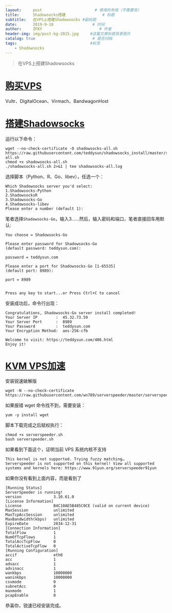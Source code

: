```yaml
---
layout:     post                       # 使用的布局（不需要改）
title:      Shadowsocks搭建                # 标题 
subtitle:   在VPS上搭建Shadowsocks #副标题
date:       2019-9-18                 # 时间
author:     ZFKY                         # 作者
header-img: img/post-bg-2015.jpg     #这篇文章标题背景图片
catalog: true                         # 是否归档
tags:                                #标签
    - Shadowsocks
---
```

> 在VPS上搭建Shadowsocks

# [购买VPS](ssr://MTA0LjE2Ny4xMTQuMTc6NTQzOmF1dGhfYWVzMTI4X21kNTphZXMtMjU2LWN0cjpodHRwX3Bvc3Q6Um5KbFpWTm9ZV1J2ZHk1VVN3Lz9vYmZzcGFyYW09U0VzeVUwTklNVE13TkdFME1qZzVOelkxTG5kdWN5NTNhVzVrYjNkekxtTnZiUSZwcm90b3BhcmFtPU5Ea3lNRHBhUmt0WiZyZW1hcmtzPTVMMk81TC1kTGVXS29PYUx2LVdrcHkzbnJZbm51cWN3TGVXQWplZU9oekF1TURBd01TQXRJRFUwTXlEbnE2X2xqNlBsalpYbnE2X2xqNlBscEpybmxLam1pTGMmZ3JvdXA9VFc5RGJHOTFaQ0F0SU9XTmxlZXJyLVdQby1Xa211ZVVxT2FJdHc%20ssr://MTA0LjE2Ny4xMTQuMTc6NTg3OmF1dGhfYWVzMTI4X21kNTphZXMtMjU2LWN0cjpwbGFpbjpUVzlqYkc5MVpDNTBhdy8_b2Jmc3BhcmFtPVNFc3lVME5JTVRNd05HRTBNamc1TnpZMUxuZHVjeTUzYVc1a2IzZHpMbU52YlEmcHJvdG9wYXJhbT1ORGt5TURwYVJrdFomcmVtYXJrcz01TDJPNUwtZExlV0tvT2FMdi1Xa3B5M25yWW5udXFjd0xlV0FqZWVPaHpBdU1EQXdNU0F0SURVNE55RG5xNl9sajZQbGpaWG5xNl9sajZQbHBKcm5sS2ptaUxjJmdyb3VwPVRXOURiRzkxWkNBdElPV05sZWVyci1XUG8tV2ttdWVVcU9hSXR3%20ssr://My44LjExNC4xNTM6NTQzOmF1dGhfYWVzMTI4X21kNTphZXMtMjU2LWN0cjpodHRwX3Bvc3Q6Um5KbFpWTm9ZV1J2ZHk1VVN3Lz9vYmZzcGFyYW09U0VzeVUwTklNVE13TkdFME1qZzVOelkxTG5kdWN5NTNhVzVrYjNkekxtTnZiUSZwcm90b3BhcmFtPU5Ea3lNRHBhUmt0WiZyZW1hcmtzPTVMMk81TC1kTGVpTHNlV2J2UzNucllubnVxY3dMZVdBamVlT2h6QXVNREF4SUMwZ05UUXpJT2Vyci1XUG8tV05sZWVyci1XUG8tV2ttdWVVcU9hSXR3Jmdyb3VwPVRXOURiRzkxWkNBdElPV05sZWVyci1XUG8tV2ttdWVVcU9hSXR3%20ssr://My44LjExNC4xNTM6NTg3OmF1dGhfYWVzMTI4X21kNTphZXMtMjU2LWN0cjpwbGFpbjpUVzlqYkc5MVpDNTBhdy8_b2Jmc3BhcmFtPVNFc3lVME5JTVRNd05HRTBNamc1TnpZMUxuZHVjeTUzYVc1a2IzZHpMbU52YlEmcHJvdG9wYXJhbT1ORGt5TURwYVJrdFomcmVtYXJrcz01TDJPNUwtZExlaUxzZVdidlMzbnJZbm51cWN3TGVXQWplZU9oekF1TURBeElDMGdOVGczSU9lcnItV1BvLVdObGVlcnItV1BvLVdrbXVlVXFPYUl0dyZncm91cD1UVzlEYkc5MVpDQXRJT1dObGVlcnItV1BvLVdrbXVlVXFPYUl0dw%20ssr://NDUuNjIuMjI0LjI4OjU0MzphdXRoX2FlczEyOF9tZDU6YWVzLTI1Ni1jdHI6aHR0cF9wb3N0OlJuSmxaVk5vWVdSdmR5NVVTdy8_b2Jmc3BhcmFtPVNFc3lVME5JTVRNd05HRTBNamc1TnpZMUxuZHVjeTUzYVc1a2IzZHpMbU52YlEmcHJvdG9wYXJhbT1ORGt5TURwYVJrdFomcmVtYXJrcz01WXFnNW91XzVhU25NUzNrdlk3bGdJM25qb2ZtbDZEbmlZam1uWU10NTYySjU3cW5NUzNsZ0kzbmpvY3dMakVnTFNBMU5ETWc1NnV2NVktajVZMlY1NnV2NVktajVhU2E1NVNvNW9pMyZncm91cD1UVzlEYkc5MVpDQXRJT1dObGVlcnItV1BvLVdrbXVlVXFPYUl0dw%20ssr://NDUuNjIuMjI0LjI4OjU4NzphdXRoX2FlczEyOF9tZDU6YWVzLTI1Ni1jdHI6cGxhaW46VFc5amJHOTFaQzUwYXcvP29iZnNwYXJhbT1TRXN5VTBOSU1UTXdOR0UwTWpnNU56WTFMbmR1Y3k1M2FXNWtiM2R6TG1OdmJRJnByb3RvcGFyYW09TkRreU1EcGFSa3RaJnJlbWFya3M9NVlxZzVvdV81YVNuTVMza3ZZN2xnSTNuam9mbWw2RG5pWWptbllNdDU2Mko1N3FuTVMzbGdJM25qb2N3TGpFZ0xTQTFPRGNnNTZ1djVZLWo1WTJWNTZ1djVZLWo1YVNhNTVTbzVvaTMmZ3JvdXA9VFc5RGJHOTFaQ0F0SU9XTmxlZXJyLVdQby1Xa211ZVVxT2FJdHc%20ssr://NTQuNjQuMTYxLjY5OjU0MzphdXRoX2FlczEyOF9tZDU6YWVzLTI1Ni1jdHI6aHR0cF9wb3N0OlJuSmxaVk5vWVdSdmR5NVVTdy8_b2Jmc3BhcmFtPVNFc3lVME5JTVRNd05HRTBNamc1TnpZMUxuZHVjeTUzYVc1a2IzZHpMbU52YlEmcHJvdG9wYXJhbT1ORGt5TURwYVJrdFomcmVtYXJrcz01cGVsNXB5c015MUJWMU10NTYySjU3cW5NUzNsZ0kzbmpvY3hJQzBnTlRReklPZXJyLVdQby1XTmxlZXJyLVdQby1Xa211ZVVxT2FJdHcmZ3JvdXA9VFc5RGJHOTFaQ0F0SU9XTmxlZXJyLVdQby1Xa211ZVVxT2FJdHc%20ssr://NTQuNjQuMTYxLjY5OjU4NzphdXRoX2FlczEyOF9tZDU6YWVzLTI1Ni1jdHI6cGxhaW46VFc5amJHOTFaQzUwYXcvP29iZnNwYXJhbT1TRXN5VTBOSU1UTXdOR0UwTWpnNU56WTFMbmR1Y3k1M2FXNWtiM2R6TG1OdmJRJnByb3RvcGFyYW09TkRreU1EcGFSa3RaJnJlbWFya3M9NXBlbDVweXNNeTFCVjFNdDU2Mko1N3FuTVMzbGdJM25qb2N4SUMwZ05UZzNJT2Vyci1XUG8tV05sZWVyci1XUG8tV2ttdWVVcU9hSXR3Jmdyb3VwPVRXOURiRzkxWkNBdElPV05sZWVyci1XUG8tV2ttdWVVcU9hSXR3%20ssr://NjEuMjIyLjMyLjE3ODo1NDQ6YXV0aF9hZXMxMjhfbWQ1OmFlcy0yNTYtY3RyOmh0dHBfcG9zdDpSbkpsWlZOb1lXUnZkeTVVU3cvP29iZnNwYXJhbT1TRXN5VTBOSU1UTXdOR0UwTWpnNU56WTFMbmR1Y3k1M2FXNWtiM2R6TG1OdmJRJnByb3RvcGFyYW09TkRreU1EcGFSa3RaJnJlbWFya3M9NTd1MDVvcWtMZVdQc09hNXZpMHhMVWhwYm1WMExlZXRpZWU2cHpFdDVZQ041NDZITlNBdElEVTBNeURucTZfbGo2UGxqWlhucTZfbGo2UGxwSnJubEtqbWlMYyZncm91cD1UVzlEYkc5MVpDQXRJT1dObGVlcnItV1BvLVdrbXVlVXFPYUl0dw%20ssr://NjEuMjIyLjMyLjE3ODo1NDU6YXV0aF9hZXMxMjhfbWQ1OmFlcy0yNTYtY3RyOnBsYWluOlRXOWpiRzkxWkM1MGF3Lz9vYmZzcGFyYW09U0VzeVUwTklNVE13TkdFME1qZzVOelkxTG5kdWN5NTNhVzVrYjNkekxtTnZiUSZwcm90b3BhcmFtPU5Ea3lNRHBhUmt0WiZyZW1hcmtzPTU3dTA1b3FrTGVXUHNPYTV2aTB4TFVocGJtVjBMZWV0aWVlNnB6RXQ1WUNONTQ2SE5TQXRJRFU0TnlEbnE2X2xqNlBsalpYbnE2X2xqNlBscEpybmxLam1pTGMmZ3JvdXA9VFc5RGJHOTFaQ0F0SU9XTmxlZXJyLVdQby1Xa211ZVVxT2FJdHc%20ssr://MTMzLjE4LjE2OC4xNzA6NTQzOmF1dGhfYWVzMTI4X21kNTphZXMtMjU2LWN0cjpodHRwX3Bvc3Q6Um5KbFpWTm9ZV1J2ZHk1VVN3Lz9vYmZzcGFyYW09U0VzeVUwTklNVE13TkdFME1qZzVOelkxTG5kdWN5NTNhVzVrYjNkekxtTnZiUSZwcm90b3BhcmFtPU5Ea3lNRHBhUmt0WiZyZW1hcmtzPTU3dTA1b3FrTGVhWHBlYWNyRFF0UzBGSFQxbEJMZWV0aWVlNnB6RXQ1WUNONTQ2SE15QXRJRFUwTXlEbnE2X2xqNlBsalpYbnE2X2xqNlBscEpybmxLam1pTGMmZ3JvdXA9VFc5RGJHOTFaQ0F0SU9XTmxlZXJyLVdQby1Xa211ZVVxT2FJdHc%20ssr://MTMzLjE4LjE2OC4xNzA6NTg3OmF1dGhfYWVzMTI4X21kNTphZXMtMjU2LWN0cjpwbGFpbjpUVzlqYkc5MVpDNTBhdy8_b2Jmc3BhcmFtPVNFc3lVME5JTVRNd05HRTBNamc1TnpZMUxuZHVjeTUzYVc1a2IzZHpMbU52YlEmcHJvdG9wYXJhbT1ORGt5TURwYVJrdFomcmVtYXJrcz01N3UwNW9xa0xlYVhwZWFjckRRdFMwRkhUMWxCTGVldGllZTZwekV0NVlDTjU0NkhNeUF0SURVNE55RG5xNl9sajZQbGpaWG5xNl9sajZQbHBKcm5sS2ptaUxjJmdyb3VwPVRXOURiRzkxWkNBdElPV05sZWVyci1XUG8tV2ttdWVVcU9hSXR3%20ssr://MjEzLjE5MC4yMC4xMTE6NTQ0OmF1dGhfYWVzMTI4X21kNTphZXMtMjU2LWN0cjpodHRwX3Bvc3Q6Um5KbFpWTm9ZV1J2ZHk1VVN3Lz9vYmZzcGFyYW09U0VzeVUwTklNVE13TkdFME1qZzVOelkxTG5kdWN5NTNhVzVrYjNkekxtTnZiUSZwcm90b3BhcmFtPU5Ea3lNRHBhUmt0WiZyZW1hcmtzPTU3dTA1b3FrTGVlLWp1V2J2VFl0UjBsQkxlZXRpZWU2cHpFdDVZQ041NDZITmlBdElEVTBNeURucTZfbGo2UGxqWlhucTZfbGo2UGxwSnJubEtqbWlMYyZncm91cD1UVzlEYkc5MVpDQXRJT1dObGVlcnItV1BvLVdrbXVlVXFPYUl0dw%20ssr://MjEzLjE5MC4yMC4xMTE6NTQ1OmF1dGhfYWVzMTI4X21kNTphZXMtMjU2LWN0cjpwbGFpbjpUVzlqYkc5MVpDNTBhdy8_b2Jmc3BhcmFtPVNFc3lVME5JTVRNd05HRTBNamc1TnpZMUxuZHVjeTUzYVc1a2IzZHpMbU52YlEmcHJvdG9wYXJhbT1ORGt5TURwYVJrdFomcmVtYXJrcz01N3UwNW9xa0xlZS1qdVdidlRZdFIwbEJMZWV0aWVlNnB6RXQ1WUNONTQ2SE5pQXRJRFU0TnlEbnE2X2xqNlBsalpYbnE2X2xqNlBscEpybmxLam1pTGMmZ3JvdXA9VFc5RGJHOTFaQ0F0SU9XTmxlZXJyLVdQby1Xa211ZVVxT2FJdHc%20ssr://MjE5Ljc2LjE2My4xNDM6MTEyMzE6YXV0aF9hZXMxMjhfbWQ1OmFlcy0yNTYtY3RyOmh0dHBfcG9zdDpSbkpsWlZOb1lXUnZkeTVVU3cvP29iZnNwYXJhbT1TRXN5VTBOSU1UTXdOR0UwTWpnNU56WTFMbmR1Y3k1M2FXNWtiM2R6TG1OdmJRJnByb3RvcGFyYW09TkRreU1EcGFSa3RaJnJlbWFya3M9NTd1MDVvcWtMZW1tbWVhNHJ6UXQ1cmlGNTV5ZlNFdFVMZWV0aWVlNnB6RXQ1WUNONTQ2SE5DQXRJRFUwTXlEbnE2X2xqNlBsalpYbnE2X2xqNlBscEpybmxLam1pTGMmZ3JvdXA9VFc5RGJHOTFaQ0F0SU9XTmxlZXJyLVdQby1Xa211ZVVxT2FJdHc%20ssr://MjE5Ljc2LjE2My4xNDM6MTEyMzI6YXV0aF9hZXMxMjhfbWQ1OmFlcy0yNTYtY3RyOnBsYWluOlRXOWpiRzkxWkM1MGF3Lz9vYmZzcGFyYW09U0VzeVUwTklNVE13TkdFME1qZzVOelkxTG5kdWN5NTNhVzVrYjNkekxtTnZiUSZwcm90b3BhcmFtPU5Ea3lNRHBhUmt0WiZyZW1hcmtzPTU3dTA1b3FrTGVtbW1lYTRyelF0NXJpRjU1eWZTRXRVTGVldGllZTZwekV0NVlDTjU0NkhOQ0F0SURVNE55RG5xNl9sajZQbGpaWG5xNl9sajZQbHBKcm5sS2ptaUxjJmdyb3VwPVRXOURiRzkxWkNBdElPV05sZWVyci1XUG8tV2ttdWVVcU9hSXR3%20ssr://NDIuMi45Ni4yNDA6MTEwMDE6YXV0aF9hZXMxMjhfbWQ1OmFlcy0yNTYtY3RyOmh0dHBfcG9zdDpSbkpsWlZOb1lXUnZkeTVVU3cvP29iZnNwYXJhbT1TRXN5VTBOSU1UTXdOR0UwTWpnNU56WTFMbmR1Y3k1M2FXNWtiM2R6TG1OdmJRJnByb3RvcGFyYW09TkRreU1EcGFSa3RaJnJlbWFya3M9NTd1MDVvcWtMZW1tbWVhNHJ6VXRTRXRVTGVldGllZTZwekV0NVlDTjU0NkhOQ0F0SURVME15RG5xNl9sajZQbGpaWG5xNl9sajZQbHBKcm5sS2ptaUxjJmdyb3VwPVRXOURiRzkxWkNBdElPV05sZWVyci1XUG8tV2ttdWVVcU9hSXR3%20ssr://NDIuMi45Ni4yNDA6MTEwMDI6YXV0aF9hZXMxMjhfbWQ1OmFlcy0yNTYtY3RyOnBsYWluOlRXOWpiRzkxWkM1MGF3Lz9vYmZzcGFyYW09U0VzeVUwTklNVE13TkdFME1qZzVOelkxTG5kdWN5NTNhVzVrYjNkekxtTnZiUSZwcm90b3BhcmFtPU5Ea3lNRHBhUmt0WiZyZW1hcmtzPTU3dTA1b3FrTGVtbW1lYTRyelV0U0V0VUxlZXRpZWU2cHpFdDVZQ041NDZITkNBdElEVTROeURucTZfbGo2UGxqWlhucTZfbGo2UGxwSnJubEtqbWlMYyZncm91cD1UVzlEYkc5MVpDQXRJT1dObGVlcnItV1BvLVdrbXVlVXFPYUl0dw%20ssr://MTAzLjEyNC4xMDUuMTA6NTQzOmF1dGhfYWVzMTI4X21kNTphZXMtMjU2LWN0cjpodHRwX3Bvc3Q6Um5KbFpWTm9ZV1J2ZHk1VVN3Lz9vYmZzcGFyYW09U0VzeVUwTklNVE13TkdFME1qZzVOelkxTG5kdWN5NTNhVzVrYjNkekxtTnZiUSZwcm90b3BhcmFtPU5Ea3lNRHBhUmt0WiZyZW1hcmtzPTU3Nk81WnU5TVMza3ZZN2xnSTNuam9jdDU2Mko1N3FuTVMzbGdJM25qb2N3TGpBd01TQXRJRFUwTXlEbnE2X2xqNlBsalpYbnE2X2xqNlBscEpybmxLam1pTGMmZ3JvdXA9VFc5RGJHOTFaQ0F0SU9XTmxlZXJyLVdQby1Xa211ZVVxT2FJdHc%20ssr://MTAzLjEyNC4xMDUuMTA6NTg3OmF1dGhfYWVzMTI4X21kNTphZXMtMjU2LWN0cjpwbGFpbjpUVzlqYkc5MVpDNTBhdy8_b2Jmc3BhcmFtPVNFc3lVME5JTVRNd05HRTBNamc1TnpZMUxuZHVjeTUzYVc1a2IzZHpMbU52YlEmcHJvdG9wYXJhbT1ORGt5TURwYVJrdFomcmVtYXJrcz01NzZPNVp1OU1TM2t2WTdsZ0kzbmpvY3Q1NjJKNTdxbk1TM2xnSTNuam9jd0xqQXdNU0F0SURVNE55RG5xNl9sajZQbGpaWG5xNl9sajZQbHBKcm5sS2ptaUxjJmdyb3VwPVRXOURiRzkxWkNBdElPV05sZWVyci1XUG8tV2ttdWVVcU9hSXR3%20ssr://NTIuMjUwLjExOS4xMDg6NTQzOmF1dGhfYWVzMTI4X21kNTphZXMtMjU2LWN0cjpodHRwX3Bvc3Q6Um5KbFpWTm9ZV1J2ZHk1VVN3Lz9vYmZzcGFyYW09U0VzeVUwTklNVE13TkdFME1qZzVOelkxTG5kdWN5NTNhVzVrYjNkekxtTnZiUSZwcm90b3BhcmFtPU5Ea3lNRHBhUmt0WiZyZW1hcmtzPTU3Nk81WnU5TlMxQmVuVnlaUzNucllubnVxY3hMZVdBamVlT2h6SWdMU0ExTkRNZzU2dXY1WS1qNVkyVjU2dXY1WS1qNWFTYTU1U281b2kzJmdyb3VwPVRXOURiRzkxWkNBdElPV05sZWVyci1XUG8tV2ttdWVVcU9hSXR3%20ssr://NTIuMjUwLjExOS4xMDg6NTg3OmF1dGhfYWVzMTI4X21kNTphZXMtMjU2LWN0cjpwbGFpbjpUVzlqYkc5MVpDNTBhdy8_b2Jmc3BhcmFtPVNFc3lVME5JTVRNd05HRTBNamc1TnpZMUxuZHVjeTUzYVc1a2IzZHpMbU52YlEmcHJvdG9wYXJhbT1ORGt5TURwYVJrdFomcmVtYXJrcz01NzZPNVp1OU5TMUJlblZ5WlMzbnJZbm51cWN4TGVXQWplZU9oeklnTFNBMU9EY2c1NnV2NVktajVZMlY1NnV2NVktajVhU2E1NVNvNW9pMyZncm91cD1UVzlEYkc5MVpDQXRJT1dObGVlcnItV1BvLVdrbXVlVXFPYUl0dw%20ssr://MTguMTk0LjEyOC4yMDY6NTQzOmF1dGhfYWVzMTI4X21kNTphZXMtMjU2LWN0cjpodHRwX3Bvc3Q6Um5KbFpWTm9ZV1J2ZHk1VVN3Lz9vYmZzcGFyYW09U0VzeVUwTklNVE13TkdFME1qZzVOelkxTG5kdWN5NTNhVzVrYjNkekxtTnZiUSZwcm90b3BhcmFtPU5Ea3lNRHBhUmt0WiZyZW1hcmtzPTZLS3I1YUtaTGVTOWp1U19uUzNsdnJmbG03MHQ1NjJKNTdxbk1DM2xnSTNuam9jd0xqQXdNU0F0SURVME15RG5xNl9sajZQbGpaWG5xNl9sajZQbHBKcm5sS2ptaUxjJmdyb3VwPVRXOURiRzkxWkNBdElPV05sZWVyci1XUG8tV2ttdWVVcU9hSXR3%20ssr://MTguMTk0LjEyOC4yMDY6NTg3OmF1dGhfYWVzMTI4X21kNTphZXMtMjU2LWN0cjpwbGFpbjpUVzlqYkc5MVpDNTBhdy8_b2Jmc3BhcmFtPVNFc3lVME5JTVRNd05HRTBNamc1TnpZMUxuZHVjeTUzYVc1a2IzZHpMbU52YlEmcHJvdG9wYXJhbT1ORGt5TURwYVJrdFomcmVtYXJrcz02S0tyNWFLWkxlUzlqdVNfblMzbHZyZmxtNzB0NTYySjU3cW5NQzNsZ0kzbmpvY3dMakF3TVNBdElEVTROeURucTZfbGo2UGxqWlhucTZfbGo2UGxwSnJubEtqbWlMYyZncm91cD1UVzlEYkc5MVpDQXRJT1dObGVlcnItV1BvLVdrbXVlVXFPYUl0dw%20ssr://MTguMTg1Ljg4LjE3Mzo1NDM6YXV0aF9hZXMxMjhfbWQ1OmFlcy0yNTYtY3RyOmh0dHBfcG9zdDpSbkpsWlZOb1lXUnZkeTVVU3cvP29iZnNwYXJhbT1TRXN5VTBOSU1UTXdOR0UwTWpnNU56WTFMbmR1Y3k1M2FXNWtiM2R6TG1OdmJRJnByb3RvcGFyYW09TkRreU1EcGFSa3RaJnJlbWFya3M9NktLcjVhS1pMZVctdC1XYnZURXRRVmRUTGVldGllZTZwekV0NVlDTjU0NkhNU0F0SURVME15RG5xNl9sajZQbGpaWG5xNl9sajZQbHBKcm5sS2ptaUxjJmdyb3VwPVRXOURiRzkxWkNBdElPV05sZWVyci1XUG8tV2ttdWVVcU9hSXR3%20ssr://MTguMTg1Ljg4LjE3Mzo1ODc6YXV0aF9hZXMxMjhfbWQ1OmFlcy0yNTYtY3RyOnBsYWluOlRXOWpiRzkxWkM1MGF3Lz9vYmZzcGFyYW09U0VzeVUwTklNVE13TkdFME1qZzVOelkxTG5kdWN5NTNhVzVrYjNkekxtTnZiUSZwcm90b3BhcmFtPU5Ea3lNRHBhUmt0WiZyZW1hcmtzPTZLS3I1YUtaTGVXLXQtV2J2VEV0UVZkVExlZXRpZWU2cHpFdDVZQ041NDZITVNBdElEVTROeURucTZfbGo2UGxqWlhucTZfbGo2UGxwSnJubEtqbWlMYyZncm91cD1UVzlEYkc5MVpDQXRJT1dObGVlcnItV1BvLVdrbXVlVXFPYUl0dw%20ssr://MTguMTM5LjIuOTk6NTQzOmF1dGhfYWVzMTI4X21kNTphZXMtMjU2LWN0cjpodHRwX3Bvc3Q6Um5KbFpWTm9ZV1J2ZHk1VVN3Lz9vYmZzcGFyYW09U0VzeVUwTklNVE13TkdFME1qZzVOelkxTG5kdWN5NTNhVzVrYjNkekxtTnZiUSZwcm90b3BhcmFtPU5Ea3lNRHBhUmt0WiZyZW1hcmtzPTZLS3I1YUtaTGVhV3NPV0tvT1dkb1RFdFFWZFRMZWV0aWVlNnB6RXQ1WUNONTQ2SE1TQXRJRFUwTXlEbnE2X2xqNlBsalpYbnE2X2xqNlBscEpybmxLam1pTGMmZ3JvdXA9VFc5RGJHOTFaQ0F0SU9XTmxlZXJyLVdQby1Xa211ZVVxT2FJdHc%20ssr://MTguMTM5LjIuOTk6NTg3OmF1dGhfYWVzMTI4X21kNTphZXMtMjU2LWN0cjpwbGFpbjpUVzlqYkc5MVpDNTBhdy8_b2Jmc3BhcmFtPVNFc3lVME5JTVRNd05HRTBNamc1TnpZMUxuZHVjeTUzYVc1a2IzZHpMbU52YlEmcHJvdG9wYXJhbT1ORGt5TURwYVJrdFomcmVtYXJrcz02S0tyNWFLWkxlYVdzT1dLb09XZG9URXRRVmRUTGVldGllZTZwekV0NVlDTjU0NkhNU0F0SURVNE55RG5xNl9sajZQbGpaWG5xNl9sajZQbHBKcm5sS2ptaUxjJmdyb3VwPVRXOURiRzkxWkNBdElPV05sZWVyci1XUG8tV2ttdWVVcU9hSXR3%20ssr://My4xLjUxLjEzNzo1NDM6YXV0aF9hZXMxMjhfbWQ1OmFlcy0yNTYtY3RyOmh0dHBfcG9zdDpSbkpsWlZOb1lXUnZkeTVVU3cvP29iZnNwYXJhbT1TRXN5VTBOSU1UTXdOR0UwTWpnNU56WTFMbmR1Y3k1M2FXNWtiM2R6TG1OdmJRJnByb3RvcGFyYW09TkRreU1EcGFSa3RaJnJlbWFya3M9NktLcjVhS1pMZWFXc09XS29PV2RvVEl0UVZkVExlZXRpZWU2cHpFdDVZQ041NDZITVNBdElEVTBNeURucTZfbGo2UGxqWlhucTZfbGo2UGxwSnJubEtqbWlMYyZncm91cD1UVzlEYkc5MVpDQXRJT1dObGVlcnItV1BvLVdrbXVlVXFPYUl0dw%20ssr://My4xLjUxLjEzNzo1ODc6YXV0aF9hZXMxMjhfbWQ1OmFlcy0yNTYtY3RyOnBsYWluOlRXOWpiRzkxWkM1MGF3Lz9vYmZzcGFyYW09U0VzeVUwTklNVE13TkdFME1qZzVOelkxTG5kdWN5NTNhVzVrYjNkekxtTnZiUSZwcm90b3BhcmFtPU5Ea3lNRHBhUmt0WiZyZW1hcmtzPTZLS3I1YUtaTGVhV3NPV0tvT1dkb1RJdFFWZFRMZWV0aWVlNnB6RXQ1WUNONTQ2SE1TQXRJRFU0TnlEbnE2X2xqNlBsalpYbnE2X2xqNlBscEpybmxLam1pTGMmZ3JvdXA9VFc5RGJHOTFaQ0F0SU9XTmxlZXJyLVdQby1Xa211ZVVxT2FJdHc%20ssr://MTMuMjMwLjI4Ljg3OjU0MzphdXRoX2FlczEyOF9tZDU6YWVzLTI1Ni1jdHI6aHR0cF9wb3N0OlJuSmxaVk5vWVdSdmR5NVVTdy8_b2Jmc3BhcmFtPVNFc3lVME5JTVRNd05HRTBNamc1TnpZMUxuZHVjeTUzYVc1a2IzZHpMbU52YlEmcHJvdG9wYXJhbT1ORGt5TURwYVJrdFomcmVtYXJrcz02S0tyNWFLWkxlYVhwZWFjckRFdFFWZFRMZWV0aWVlNnB6RXQ1WUNONTQ2SE1TQXRJRFUwTXlEbnE2X2xqNlBsalpYbnE2X2xqNlBscEpybmxLam1pTGMmZ3JvdXA9VFc5RGJHOTFaQ0F0SU9XTmxlZXJyLVdQby1Xa211ZVVxT2FJdHc%20ssr://MTMuMjMwLjI4Ljg3OjU4NzphdXRoX2FlczEyOF9tZDU6YWVzLTI1Ni1jdHI6cGxhaW46VFc5amJHOTFaQzUwYXcvP29iZnNwYXJhbT1TRXN5VTBOSU1UTXdOR0UwTWpnNU56WTFMbmR1Y3k1M2FXNWtiM2R6TG1OdmJRJnByb3RvcGFyYW09TkRreU1EcGFSa3RaJnJlbWFya3M9NktLcjVhS1pMZWFYcGVhY3JERXRRVmRUTGVldGllZTZwekV0NVlDTjU0NkhNU0F0SURVNE55RG5xNl9sajZQbGpaWG5xNl9sajZQbHBKcm5sS2ptaUxjJmdyb3VwPVRXOURiRzkxWkNBdElPV05sZWVyci1XUG8tV2ttdWVVcU9hSXR3%20ssr://My4xMTIuMjE4LjE1OjU0MzphdXRoX2FlczEyOF9tZDU6YWVzLTI1Ni1jdHI6aHR0cF9wb3N0OlJuSmxaVk5vWVdSdmR5NVVTdy8_b2Jmc3BhcmFtPVNFc3lVME5JTVRNd05HRTBNamc1TnpZMUxuZHVjeTUzYVc1a2IzZHpMbU52YlEmcHJvdG9wYXJhbT1ORGt5TURwYVJrdFomcmVtYXJrcz02S0tyNWFLWkxlYVhwZWFjckRJdFFWZFRMZWV0aWVlNnB6RXQ1WUNONTQ2SE1TQXRJRFUwTXlEbnE2X2xqNlBsalpYbnE2X2xqNlBscEpybmxLam1pTGMmZ3JvdXA9VFc5RGJHOTFaQ0F0SU9XTmxlZXJyLVdQby1Xa211ZVVxT2FJdHc%20ssr://My4xMTIuMjE4LjE1OjU4NzphdXRoX2FlczEyOF9tZDU6YWVzLTI1Ni1jdHI6cGxhaW46VFc5amJHOTFaQzUwYXcvP29iZnNwYXJhbT1TRXN5VTBOSU1UTXdOR0UwTWpnNU56WTFMbmR1Y3k1M2FXNWtiM2R6TG1OdmJRJnByb3RvcGFyYW09TkRreU1EcGFSa3RaJnJlbWFya3M9NktLcjVhS1pMZWFYcGVhY3JESXRRVmRUTGVldGllZTZwekV0NVlDTjU0NkhNU0F0SURVNE55RG5xNl9sajZQbGpaWG5xNl9sajZQbHBKcm5sS2ptaUxjJmdyb3VwPVRXOURiRzkxWkNBdElPV05sZWVyci1XUG8tV2ttdWVVcU9hSXR3%20ssr://NTIuNjguMjA0LjE1Mzo1NDM6YXV0aF9hZXMxMjhfbWQ1OmFlcy0yNTYtY3RyOmh0dHBfcG9zdDpSbkpsWlZOb1lXUnZkeTVVU3cvP29iZnNwYXJhbT1TRXN5VTBOSU1UTXdOR0UwTWpnNU56WTFMbmR1Y3k1M2FXNWtiM2R6TG1OdmJRJnByb3RvcGFyYW09TkRreU1EcGFSa3RaJnJlbWFya3M9NktLcjVhS1pMZWFYcGVhY3JEVXRRVmRUTGVldGllZTZwekV0NVlDTjU0NkhNU0F0SURVME15RG5xNl9sajZQbGpaWG5xNl9sajZQbHBKcm5sS2ptaUxjJmdyb3VwPVRXOURiRzkxWkNBdElPV05sZWVyci1XUG8tV2ttdWVVcU9hSXR3%20ssr://NTIuNjguMjA0LjE1Mzo1ODc6YXV0aF9hZXMxMjhfbWQ1OmFlcy0yNTYtY3RyOnBsYWluOlRXOWpiRzkxWkM1MGF3Lz9vYmZzcGFyYW09U0VzeVUwTklNVE13TkdFME1qZzVOelkxTG5kdWN5NTNhVzVrYjNkekxtTnZiUSZwcm90b3BhcmFtPU5Ea3lNRHBhUmt0WiZyZW1hcmtzPTZLS3I1YUtaTGVhWHBlYWNyRFV0UVZkVExlZXRpZWU2cHpFdDVZQ041NDZITVNBdElEVTROeURucTZfbGo2UGxqWlhucTZfbGo2UGxwSnJubEtqbWlMYyZncm91cD1UVzlEYkc5MVpDQXRJT1dObGVlcnItV1BvLVdrbXVlVXFPYUl0dw%20ssr://MzUuMTgwLjEwMC4yMDM6NTQzOmF1dGhfYWVzMTI4X21kNTphZXMtMjU2LWN0cjpodHRwX3Bvc3Q6Um5KbFpWTm9ZV1J2ZHk1VVN3Lz9vYmZzcGFyYW09U0VzeVUwTklNVE13TkdFME1qZzVOelkxTG5kdWN5NTNhVzVrYjNkekxtTnZiUSZwcm90b3BhcmFtPU5Ea3lNRHBhUmt0WiZyZW1hcmtzPTZLS3I1YUtaTGVhemxlV2J2VEV0UVZkVExlZXRpZWU2cHpFdDVZQ041NDZITVNBdElEVTBNeURucTZfbGo2UGxqWlhucTZfbGo2UGxwSnJubEtqbWlMYyZncm91cD1UVzlEYkc5MVpDQXRJT1dObGVlcnItV1BvLVdrbXVlVXFPYUl0dw%20ssr://MzUuMTgwLjEwMC4yMDM6NTg3OmF1dGhfYWVzMTI4X21kNTphZXMtMjU2LWN0cjpwbGFpbjpUVzlqYkc5MVpDNTBhdy8_b2Jmc3BhcmFtPVNFc3lVME5JTVRNd05HRTBNamc1TnpZMUxuZHVjeTUzYVc1a2IzZHpMbU52YlEmcHJvdG9wYXJhbT1ORGt5TURwYVJrdFomcmVtYXJrcz02S0tyNWFLWkxlYXpsZVdidlRFdFFWZFRMZWV0aWVlNnB6RXQ1WUNONTQ2SE1TQXRJRFU0TnlEbnE2X2xqNlBsalpYbnE2X2xqNlBscEpybmxLam1pTGMmZ3JvdXA9VFc5RGJHOTFaQ0F0SU9XTmxlZXJyLVdQby1Xa211ZVVxT2FJdHc%20ssr://My4yMzAuMTYuMTk1OjU0MzphdXRoX2FlczEyOF9tZDU6YWVzLTI1Ni1jdHI6aHR0cF9wb3N0OlJuSmxaVk5vWVdSdmR5NVVTdy8_b2Jmc3BhcmFtPVNFc3lVME5JTVRNd05HRTBNamc1TnpZMUxuZHVjeTUzYVc1a2IzZHpMbU52YlEmcHJvdG9wYXJhbT1ORGt5TURwYVJrdFomcmVtYXJrcz02S0tyNWFLWkxlZS1qdVdidlRJdFFWZFRMZWV0aWVlNnB6RXQ1WUNONTQ2SE1TQXRJRFUwTXlEbnE2X2xqNlBsalpYbnE2X2xqNlBscEpybmxLam1pTGMmZ3JvdXA9VFc5RGJHOTFaQ0F0SU9XTmxlZXJyLVdQby1Xa211ZVVxT2FJdHc%20ssr://My4yMzAuMTYuMTk1OjU4NzphdXRoX2FlczEyOF9tZDU6YWVzLTI1Ni1jdHI6cGxhaW46VFc5amJHOTFaQzUwYXcvP29iZnNwYXJhbT1TRXN5VTBOSU1UTXdOR0UwTWpnNU56WTFMbmR1Y3k1M2FXNWtiM2R6TG1OdmJRJnByb3RvcGFyYW09TkRreU1EcGFSa3RaJnJlbWFya3M9NktLcjVhS1pMZWUtanVXYnZUSXRRVmRUTGVldGllZTZwekV0NVlDTjU0NkhNU0F0SURVNE55RG5xNl9sajZQbGpaWG5xNl9sajZQbHBKcm5sS2ptaUxjJmdyb3VwPVRXOURiRzkxWkNBdElPV05sZWVyci1XUG8tV2ttdWVVcU9hSXR3%20ssr://MTguMTkxLjU1LjY3OjU0MzphdXRoX2FlczEyOF9tZDU6YWVzLTI1Ni1jdHI6aHR0cF9wb3N0OlJuSmxaVk5vWVdSdmR5NVVTdy8_b2Jmc3BhcmFtPVNFc3lVME5JTVRNd05HRTBNamc1TnpZMUxuZHVjeTUzYVc1a2IzZHpMbU52YlEmcHJvdG9wYXJhbT1ORGt5TURwYVJrdFomcmVtYXJrcz02S0tyNWFLWkxlZS1qdVdidlRNdFFWZFRMZWV0aWVlNnB6RXQ1WUNONTQ2SE1TQXRJRFUwTXlEbnE2X2xqNlBsalpYbnE2X2xqNlBscEpybmxLam1pTGMmZ3JvdXA9VFc5RGJHOTFaQ0F0SU9XTmxlZXJyLVdQby1Xa211ZVVxT2FJdHc%20ssr://MTguMTkxLjU1LjY3OjU4NzphdXRoX2FlczEyOF9tZDU6YWVzLTI1Ni1jdHI6cGxhaW46VFc5amJHOTFaQzUwYXcvP29iZnNwYXJhbT1TRXN5VTBOSU1UTXdOR0UwTWpnNU56WTFMbmR1Y3k1M2FXNWtiM2R6TG1OdmJRJnByb3RvcGFyYW09TkRreU1EcGFSa3RaJnJlbWFya3M9NktLcjVhS1pMZWUtanVXYnZUTXRRVmRUTGVldGllZTZwekV0NVlDTjU0NkhNU0F0SURVNE55RG5xNl9sajZQbGpaWG5xNl9sajZQbHBKcm5sS2ptaUxjJmdyb3VwPVRXOURiRzkxWkNBdElPV05sZWVyci1XUG8tV2ttdWVVcU9hSXR3%20ssr://MzUuMTc4LjIyNS41MTo1NDM6YXV0aF9hZXMxMjhfbWQ1OmFlcy0yNTYtY3RyOmh0dHBfcG9zdDpSbkpsWlZOb1lXUnZkeTVVU3cvP29iZnNwYXJhbT1TRXN5VTBOSU1UTXdOR0UwTWpnNU56WTFMbmR1Y3k1M2FXNWtiM2R6TG1OdmJRJnByb3RvcGFyYW09TkRreU1EcGFSa3RaJnJlbWFya3M9NktLcjVhS1pMZWlMc2VXYnZURXRRVmRUTGVldGllZTZwekV0NVlDTjU0NkhNU0F0SURVME15RG5xNl9sajZQbGpaWG5xNl9sajZQbHBKcm5sS2ptaUxjJmdyb3VwPVRXOURiRzkxWkNBdElPV05sZWVyci1XUG8tV2ttdWVVcU9hSXR3%20ssr://MzUuMTc4LjIyNS41MTo1ODc6YXV0aF9hZXMxMjhfbWQ1OmFlcy0yNTYtY3RyOnBsYWluOlRXOWpiRzkxWkM1MGF3Lz9vYmZzcGFyYW09U0VzeVUwTklNVE13TkdFME1qZzVOelkxTG5kdWN5NTNhVzVrYjNkekxtTnZiUSZwcm90b3BhcmFtPU5Ea3lNRHBhUmt0WiZyZW1hcmtzPTZLS3I1YUtaTGVpTHNlV2J2VEV0UVZkVExlZXRpZWU2cHpFdDVZQ041NDZITVNBdElEVTROeURucTZfbGo2UGxqWlhucTZfbGo2UGxwSnJubEtqbWlMYyZncm91cD1UVzlEYkc5MVpDQXRJT1dObGVlcnItV1BvLVdrbXVlVXFPYUl0dw%20ssr://MTMuMjA5LjUuMTY6NTQzOmF1dGhfYWVzMTI4X21kNTphZXMtMjU2LWN0cjpodHRwX3Bvc3Q6Um5KbFpWTm9ZV1J2ZHk1VVN3Lz9vYmZzcGFyYW09U0VzeVUwTklNVE13TkdFME1qZzVOelkxTG5kdWN5NTNhVzVrYjNkekxtTnZiUSZwcm90b3BhcmFtPU5Ea3lNRHBhUmt0WiZyZW1hcmtzPTZLS3I1YUtaTGVtZnFlV2J2VEV0UVZkVExlZXRpZWU2cHpFdDVZQ041NDZITVNBdElEVTBNeURucTZfbGo2UGxqWlhucTZfbGo2UGxwSnJubEtqbWlMYyZncm91cD1UVzlEYkc5MVpDQXRJT1dObGVlcnItV1BvLVdrbXVlVXFPYUl0dw%20ssr://MTMuMjA5LjUuMTY6NTg3OmF1dGhfYWVzMTI4X21kNTphZXMtMjU2LWN0cjpwbGFpbjpUVzlqYkc5MVpDNTBhdy8_b2Jmc3BhcmFtPVNFc3lVME5JTVRNd05HRTBNamc1TnpZMUxuZHVjeTUzYVc1a2IzZHpMbU52YlEmcHJvdG9wYXJhbT1ORGt5TURwYVJrdFomcmVtYXJrcz02S0tyNWFLWkxlbWZxZVdidlRFdFFWZFRMZWV0aWVlNnB6RXQ1WUNONTQ2SE1TQXRJRFU0TnlEbnE2X2xqNlBsalpYbnE2X2xqNlBscEpybmxLam1pTGMmZ3JvdXA9VFc5RGJHOTFaQ0F0SU9XTmxlZXJyLVdQby1Xa211ZVVxT2FJdHc%20ssr://MjEwLjYuNzQuMjA6MTg2NTE6YXV0aF9hZXMxMjhfbWQ1OmFlcy0yNTYtY3RyOmh0dHBfcG9zdDpSbkpsWlZOb1lXUnZkeTVVU3cvP29iZnNwYXJhbT1TRXN5VTBOSU1UTXdOR0UwTWpnNU56WTFMbmR1Y3k1M2FXNWtiM2R6TG1OdmJRJnByb3RvcGFyYW09TkRreU1EcGFSa3RaJnJlbWFya3M9NmFhWjVyaXZNUzFJUzBKT0xlZXRpZWU2cHpFdDVZQ041NDZITkNBdElEVTBNeURucTZfbGo2UGxqWlhucTZfbGo2UGxwSnJubEtqbWlMYyZncm91cD1UVzlEYkc5MVpDQXRJT1dObGVlcnItV1BvLVdrbXVlVXFPYUl0dw%20ssr://MjEwLjYuNzQuMjA6MTg2NTI6YXV0aF9hZXMxMjhfbWQ1OmFlcy0yNTYtY3RyOnBsYWluOlRXOWpiRzkxWkM1MGF3Lz9vYmZzcGFyYW09U0VzeVUwTklNVE13TkdFME1qZzVOelkxTG5kdWN5NTNhVzVrYjNkekxtTnZiUSZwcm90b3BhcmFtPU5Ea3lNRHBhUmt0WiZyZW1hcmtzPTZhYVo1cml2TVMxSVMwSk9MZWV0aWVlNnB6RXQ1WUNONTQ2SE5DQXRJRFU0TnlEbnE2X2xqNlBsalpYbnE2X2xqNlBscEpybmxLam1pTGMmZ3JvdXA9VFc5RGJHOTFaQ0F0SU9XTmxlZXJyLVdQby1Xa211ZVVxT2FJdHc%20ssr://MjMuMTAwLjg5LjEwNDo1NDM6YXV0aF9hZXMxMjhfbWQ1OmFlcy0yNTYtY3RyOmh0dHBfcG9zdDpSbkpsWlZOb1lXUnZkeTVVU3cvP29iZnNwYXJhbT1TRXN5VTBOSU1UTXdOR0UwTWpnNU56WTFMbmR1Y3k1M2FXNWtiM2R6TG1OdmJRJnByb3RvcGFyYW09TkRreU1EcGFSa3RaJnJlbWFya3M9NmFhWjVyaXZOaTFCZW5WeVpTM25yWW5udXFjeExlV0FqZWVPaHpZZ0xTQTFORE1nNTZ1djVZLWo1WTJWNTZ1djVZLWo1YVNhNTVTbzVvaTMmZ3JvdXA9VFc5RGJHOTFaQ0F0SU9XTmxlZXJyLVdQby1Xa211ZVVxT2FJdHc%20ssr://MjMuMTAwLjg5LjEwNDo1ODc6YXV0aF9hZXMxMjhfbWQ1OmFlcy0yNTYtY3RyOnBsYWluOlRXOWpiRzkxWkM1MGF3Lz9vYmZzcGFyYW09U0VzeVUwTklNVE13TkdFME1qZzVOelkxTG5kdWN5NTNhVzVrYjNkekxtTnZiUSZwcm90b3BhcmFtPU5Ea3lNRHBhUmt0WiZyZW1hcmtzPTZhYVo1cml2TmkxQmVuVnlaUzNucllubnVxY3hMZVdBamVlT2h6WWdMU0ExT0RjZzU2dXY1WS1qNVkyVjU2dXY1WS1qNWFTYTU1U281b2kzJmdyb3VwPVRXOURiRzkxWkNBdElPV05sZWVyci1XUG8tV2ttdWVVcU9hSXR3)

Vultr、DigitalOcean、Virmach、BandwagonHost

# [搭建Shadowsocks](https://www.diycode.cc/topics/738)

运行以下命令：

```
wget --no-check-certificate -O shadowsocks-all.sh https://raw.githubusercontent.com/teddysun/shadowsocks_install/master/shadowsocks-all.sh
chmod +x shadowsocks-all.sh
./shadowsocks-all.sh 2>&1 | tee shadowsocks-all.log
```

选择脚本（Python、R、Go、libev），任选一个：

```
Which Shadowsocks server you'd select:
1.Shadowsocks-Python
2.ShadowsocksR
3.Shadowsocks-Go
4.Shadowsocks-libev
Please enter a number (default 1):
```

笔者选择`Shadowsocks-Go`，输入3......然后，输入密码和端口，笔者直接回车用默认:

```
You choose = Shadowsocks-Go

Please enter password for Shadowsocks-Go
(default password: teddysun.com):

password = teddysun.com

Please enter a port for Shadowsocks-Go [1-65535]
(default port: 8989):

port = 8989


Press any key to start...or Press Ctrl+C to cancel
```

安装成功后，命令行出现：

```
Congratulations, Shadowsocks-Go server install completed!
Your Server IP        :  45.32.73.59
Your Server Port      :  8989
Your Password         :  teddysun.com
Your Encryption Method:  aes-256-cfb

Welcome to visit: https://teddysun.com/486.html
Enjoy it!
```

# [KVM VPS加速](https://www.gaoshilei.com/2017/11/06/SSR/)

安装锐速破解版

```
wget -N --no-check-certificate https://raw.githubusercontent.com/wn789/serverspeeder/master/serverspeeder.sh
```

如果报错 wget 命令找不到，需要安装：

```
yum -y install wget
```

脚本下载完成之后赋权执行：

```
chmod +x serverspeeder.sh
bash serverspeeder.sh
```

如果看到下面这个，证明当前 VPS 系统内核不支持

```
This kernel is not supported. Trying fuzzy matching…
Serverspeeder is not supported on this kernel! View all supported systems and kernels here: https://www.91yun.org/serverspeeder91yun
```

如果你没有看到上面内容，而是看到了

```
[Running Status]
ServerSpeeder is running!
version              3.10.61.0
[License Information]
License              B4C10AE5B485C0CE (valid on current device)
MaxSession           unlimited
MaxTcpAccSession     unlimited
MaxBandwidth(kbps)   unlimited
ExpireDate           2034-12-31
[Connection Information]
TotalFlow            1
NumOfTcpFlows        1
TotalAccTcpFlow      0
TotalActiveTcpFlow   0
[Running Configuration]
accif                eth0       
acc                  1
advacc               1
advinacc             1
wankbps              10000000
waninkbps            10000000
csvmode              0
subnetAcc            0
maxmode              1
pcapEnable           0

```

恭喜你，锐速已经安装完成。